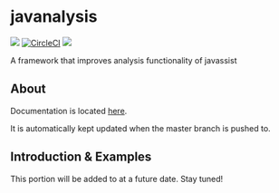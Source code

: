 # javanalysis
[![](https://img.shields.io/github/license/mashape/apistatus.svg)](https://github.com/disassemble-io/javanalysis/blob/master/LICENSE)
[![CircleCI](https://img.shields.io/circleci/build/github/disassemble-io/javanalysis)](https://circleci.com/gh/disassemble-io/javanalysis)
[![](https://jitpack.io/v/disassemble-io/javanalysis.svg)](https://jitpack.io/#disassemble-io/javanalysis)

A framework that improves analysis functionality of javassist

## About

Documentation is located [here](http://disassemble.io/docs/javanalysis/).

It is automatically kept updated when the master branch is pushed to.

## Introduction & Examples

This portion will be added to at a future date. Stay tuned!
